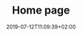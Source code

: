 ---
title: "Home page"
subtitle: 
date: 2019-07-12T11:09:39+02:00
resources:
- src: '*.jpg'
  name: recompense-:counter
- src: 'logo_pepite.jpg'
  title: Prix pépite
  params:
    url: https://www.pepite-france.fr/c-prix-pepite
- src: 'logo_pepite2.jpg'
  title: Autre récompense
  params:
    url: https://www.pepite-france.fr/c-prix-pepite
---